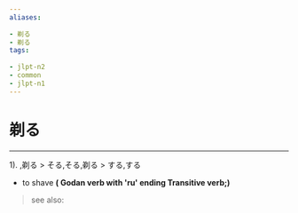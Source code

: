 ```yaml
---
aliases:
    
- 剃る
- 剃る
tags:
    
- jlpt-n2
- common
- jlpt-n1
---
```


# 剃る
---
1).
,剃る > そる,そる,剃る > する,する

- to shave
**( Godan verb with 'ru' ending Transitive verb;)**
> see also: 
            